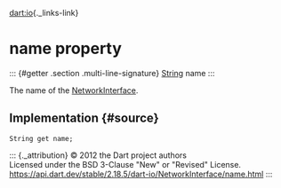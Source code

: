 [dart:io](../../dart-io/dart-io-library){._links-link}

name property
=============

::: {#getter .section .multi-line-signature}
[String](../../dart-core/string-class) name
:::

The name of the [NetworkInterface](../networkinterface-class).

Implementation {#source}
--------------

``` {.language-dart data-language="dart"}
String get name;
```

::: {._attribution}
© 2012 the Dart project authors\
Licensed under the BSD 3-Clause \"New\" or \"Revised\" License.\
<https://api.dart.dev/stable/2.18.5/dart-io/NetworkInterface/name.html>
:::
